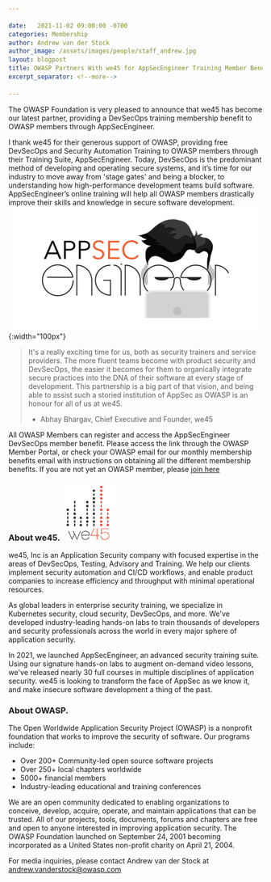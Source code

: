 ```yaml
---

date:   2021-11-02 09:00:00 -0700
categories: Membership
author: Andrew van der Stock
author_image: /assets/images/people/staff_andrew.jpg
layout: blogpost
title: OWASP Partners With we45 for AppSecEngineer Training Member Benefit
excerpt_separator: <!--more-->

---
```


The OWASP Foundation is very pleased to announce that we45 has become our latest partner, providing a DevSecOps training membership benefit to OWASP members through AppSecEngineer.

I thank we45 for their generous support of OWASP, providing free DevSecOps and Security Automation Training to OWASP members through their Training Suite, AppSecEngineer. Today, DevSecOps is the predominant method of developing and operating secure systems, and it’s time for our industry to move away from 'stage gates' and being a blocker, to understanding how high-performance development teams build software. AppSecEngineer’s online training will help all OWASP members drastically improve their skills and knowledge in secure software development.
![AppSecEngineer Logo](/assets/images/content/appsec_engineer.png){:width="100px"}

<!--more-->
> It's a really exciting time for us, both as security trainers and service providers. The more fluent teams become with product security and DevSecOps, the easier it becomes for them to organically integrate secure practices into the DNA of their software at every stage of development. This partnership is a big part of that vision, and being able to assist such a storied institution of AppSec as OWASP is an honour for all of us at we45.
> - Abhay Bhargav, Chief Executive and Founder, we45


All OWASP Members can register and access the AppSecEngineer DevSecOps member benefit. Please access the link through the OWASP Member Portal, or check your OWASP email for our monthly membership benefits email with instructions on obtaining all the different membership benefits. If you are not yet an OWASP member, please [join here](https://owasp.org/membership/)

### About we45. ![we45 logo](/assets/images/content/we45-logo.png)
we45, Inc is an Application Security company with focused expertise in the areas of DevSecOps, Testing, Advisory and Training. We help our clients implement security automation and CI/CD workflows, and enable product companies to increase efficiency and throughput with minimal operational resources.

As global leaders in enterprise security training, we specialize in Kubernetes security, cloud security, DevSecOps, and more. We've developed industry-leading hands-on labs to train thousands of developers and security professionals across the world in every major sphere of application security.

In 2021, we launched AppSecEngineer, an advanced security training suite. Using our signature hands-on labs to augment on-demand video lessons, we've released nearly 30 full courses in multiple disciplines of application security. we45 is looking to transform the face of AppSec as we know it, and make insecure software development a thing of the past.

### About OWASP. 
The Open Worldwide Application Security Project (OWASP) is a nonprofit foundation that works to improve the security of software. Our programs include:

- Over 200+ Community-led open source software projects
- Over 250+ local chapters worldwide
- 5000+ financial members
- Industry-leading educational and training conferences

We are an open community dedicated to enabling organizations to conceive, develop, acquire, operate, and maintain applications that can be trusted. All of our projects, tools, documents, forums and chapters are free and open to anyone interested in improving application security. The OWASP Foundation launched on September 24, 2001 becoming incorporated as a United States non-profit charity on April 21, 2004.


For media inquiries, please contact Andrew van der Stock at andrew.vanderstock@owasp.com 